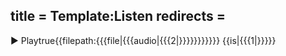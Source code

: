 title = Template:Listen
redirects =
---

<span class="listen" data-ignore=true><span data-type="audio" data-children="object">▶ Play<span data-name="inline" data-children="string" class="hidden">true</span><span data-name="filepath" data-children="string" class="hidden">{{filepath:{{{file|{{{audio|{{{2|}}}}}}}}}}}</span><!--<span data-name="text">{{{1|}}}</span>--></span>&nbsp;{{is|{{{1|}}}}}</span>